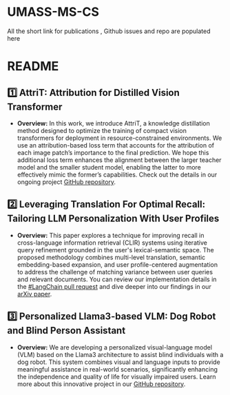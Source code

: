 # UMASS-MS-CS
All the short link for publications , Github issues and repo are populated here 

# README

## 1️⃣ AttriT: Attribution for Distilled Vision Transformer
* **Overview:** In this work, we introduce AttriT, a knowledge distillation method designed to optimize the training of compact vision transformers for deployment in resource-constrained environments. We use an attribution-based loss term that accounts for the attribution of each image patch’s importance to the final prediction. We hope this additional loss term enhances the alignment between the larger teacher model and the smaller student model, enabling the latter to more effectively mimic the former’s capabilities. Check out the details in our ongoing project [GitHub repository](https://github.com/karthikRavichandran/decomp-vision-transformer-KD/blob/main/AttriT%20Attribution%20for%20Distilled%20Vision%20Transformer.pdf). 

## 2️⃣ Leveraging Translation For Optimal Recall: Tailoring LLM Personalization With User Profiles
* **Overview:** This paper explores a technique for improving recall in cross-language information retrieval (CLIR) systems using iterative query refinement grounded in the user's lexical-semantic space. The proposed methodology combines multi-level translation, semantic embedding-based expansion, and user profile-centered augmentation to address the challenge of matching variance between user queries and relevant documents. You can review our implementation details in the [#LangChain pull request](https://github.com/langchain-ai/langchain/pull/18437) and dive deeper into our findings in our [arXiv paper](https://arxiv.org/abs/2402.13500v1).

## 3️⃣ Personalized Llama3-based VLM: Dog Robot and Blind Person Assistant
* **Overview:** We are developing a personalized visual-language model (VLM) based on the Llama3 architecture to assist blind individuals with a dog robot. This system combines visual and language inputs to provide meaningful assistance in real-world scenarios, significantly enhancing the independence and quality of life for visually impaired users. Learn more about this innovative project in our [GitHub repository](https://github.com/karthikRavichandran/multimodal_685/blob/main/Personalized%20Llama3-based%20VLM.pdf).
